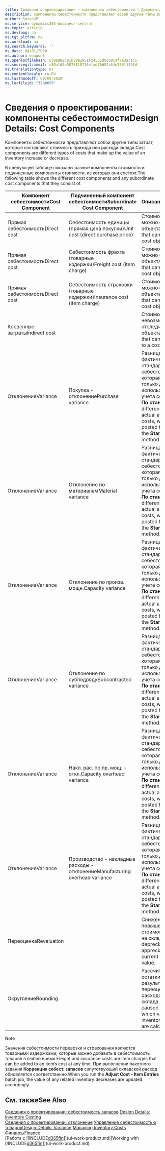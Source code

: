 ```yaml
---
title: Сведения о проектировании — компоненты себестоимости | Документация Майкрософт
description: Компоненты себестоимости представляют собой другие типы затрат, которые составляют стоимость прихода или расхода склада.
author: SorenGP
ms.service: dynamics365-business-central
ms.topic: article
ms.devlang: na
ms.tgt_pltfrm: na
ms.workload: na
ms.search.keywords: ''
ms.date: 04/01/2020
ms.author: edupont
ms.openlocfilehash: 639a982c81b29a2a51f24551d9c0814f7a3ac1c5
ms.sourcegitcommit: a80afd4e5075018716efad76d82a54e158f1392d
ms.translationtype: HT
ms.contentlocale: ru-RU
ms.lasthandoff: 09/09/2020
ms.locfileid: "3788050"
---
```

# <a name="design-details-cost-components"></a><span data-ttu-id="52cfb-103">Сведения о проектировании: компоненты себестоимости</span><span class="sxs-lookup"><span data-stu-id="52cfb-103">Design Details: Cost Components</span></span>
<span data-ttu-id="52cfb-104">Компоненты себестоимости представляют собой другие типы затрат, которые составляют стоимость прихода или расхода склада.</span><span class="sxs-lookup"><span data-stu-id="52cfb-104">Cost components are different types of costs that make up the value of an inventory increase or decrease.</span></span>  

 <span data-ttu-id="52cfb-105">В следующей таблице показаны разные компоненты стоимости и подчиненные компоненты стоимости, из которых они состоят.</span><span class="sxs-lookup"><span data-stu-id="52cfb-105">The following table shows the different cost components and any subordinate cost components that they consist of.</span></span>  

|<span data-ttu-id="52cfb-106">Компонент себестоимости</span><span class="sxs-lookup"><span data-stu-id="52cfb-106">Cost Component</span></span>|<span data-ttu-id="52cfb-107">Подчиненный компонент себестоимости</span><span class="sxs-lookup"><span data-stu-id="52cfb-107">Subordinate Cost Component</span></span>|<span data-ttu-id="52cfb-108">Описание</span><span class="sxs-lookup"><span data-stu-id="52cfb-108">Description</span></span>|  
|--------------------|--------------------------------|---------------------------------------|  
|<span data-ttu-id="52cfb-109">Прямая себестоимость</span><span class="sxs-lookup"><span data-stu-id="52cfb-109">Direct cost</span></span>|<span data-ttu-id="52cfb-110">Себестоимость единицы (прямая цена покупки)</span><span class="sxs-lookup"><span data-stu-id="52cfb-110">Unit cost (direct purchase price)</span></span>|<span data-ttu-id="52cfb-111">Стоимость, которую можно отследить до объекта затрат.</span><span class="sxs-lookup"><span data-stu-id="52cfb-111">Cost that can be traced to a cost object.</span></span>|  
|<span data-ttu-id="52cfb-112">Прямая себестоимость</span><span class="sxs-lookup"><span data-stu-id="52cfb-112">Direct cost</span></span>|<span data-ttu-id="52cfb-113">Себестоимость фрахта (товарные издержки)</span><span class="sxs-lookup"><span data-stu-id="52cfb-113">Freight cost (item charge)</span></span>|<span data-ttu-id="52cfb-114">Стоимость, которую можно отследить до объекта затрат.</span><span class="sxs-lookup"><span data-stu-id="52cfb-114">Cost that can be traced to a cost object.</span></span>|  
|<span data-ttu-id="52cfb-115">Прямая себестоимость</span><span class="sxs-lookup"><span data-stu-id="52cfb-115">Direct cost</span></span>|<span data-ttu-id="52cfb-116">Себестоимость страховки (товарные издержки)</span><span class="sxs-lookup"><span data-stu-id="52cfb-116">Insurance cost (item charge)</span></span>|<span data-ttu-id="52cfb-117">Стоимость, которую можно отследить до объекта затрат.</span><span class="sxs-lookup"><span data-stu-id="52cfb-117">Cost that can be traced to a cost object.</span></span>|  
|<span data-ttu-id="52cfb-118">Косвенные затраты</span><span class="sxs-lookup"><span data-stu-id="52cfb-118">Indirect cost</span></span>||<span data-ttu-id="52cfb-119">Стоимость, которую невозможно отследить до объекта затрат.</span><span class="sxs-lookup"><span data-stu-id="52cfb-119">Cost that cannot be traced to a cost object.</span></span>|  
|<span data-ttu-id="52cfb-120">Отклонение</span><span class="sxs-lookup"><span data-stu-id="52cfb-120">Variance</span></span>|<span data-ttu-id="52cfb-121">Покупка - отклонение</span><span class="sxs-lookup"><span data-stu-id="52cfb-121">Purchase variance</span></span>|<span data-ttu-id="52cfb-122">Разница между фактической и стандартной себестоимостью, которая учитывается только для товаров, использующих метод учета себестоимости **По стандартной**.</span><span class="sxs-lookup"><span data-stu-id="52cfb-122">The difference between actual and standard costs, which is only posted for items using the **Standard** costing method.</span></span>|  
|<span data-ttu-id="52cfb-123">Отклонение</span><span class="sxs-lookup"><span data-stu-id="52cfb-123">Variance</span></span>|<span data-ttu-id="52cfb-124">Отклонение по материалам</span><span class="sxs-lookup"><span data-stu-id="52cfb-124">Material variance</span></span>|<span data-ttu-id="52cfb-125">Разница между фактической и стандартной себестоимостью, которая учитывается только для товаров, использующих метод учета себестоимости **По стандартной**.</span><span class="sxs-lookup"><span data-stu-id="52cfb-125">The difference between actual and standard costs, which is only posted for items using the **Standard** costing method.</span></span>|  
|<span data-ttu-id="52cfb-126">Отклонение</span><span class="sxs-lookup"><span data-stu-id="52cfb-126">Variance</span></span>|<span data-ttu-id="52cfb-127">Отклонение по произв. мощн.</span><span class="sxs-lookup"><span data-stu-id="52cfb-127">Capacity variance</span></span>|<span data-ttu-id="52cfb-128">Разница между фактической и стандартной себестоимостью, которая учитывается только для товаров, использующих метод учета себестоимости **По стандартной**.</span><span class="sxs-lookup"><span data-stu-id="52cfb-128">The difference between actual and standard costs, which is only posted for items using the **Standard** costing method.</span></span>|  
|<span data-ttu-id="52cfb-129">Отклонение</span><span class="sxs-lookup"><span data-stu-id="52cfb-129">Variance</span></span>|<span data-ttu-id="52cfb-130">Отклонение по субподряду</span><span class="sxs-lookup"><span data-stu-id="52cfb-130">Subcontracted variance</span></span>|<span data-ttu-id="52cfb-131">Разница между фактической и стандартной себестоимостью, которая учитывается только для товаров, использующих метод учета себестоимости **По стандартной**.</span><span class="sxs-lookup"><span data-stu-id="52cfb-131">The difference between actual and standard costs, which is only posted for items using the **Standard** costing method.</span></span>|  
|<span data-ttu-id="52cfb-132">Отклонение</span><span class="sxs-lookup"><span data-stu-id="52cfb-132">Variance</span></span>|<span data-ttu-id="52cfb-133">Накл. рас. по пр. мощ. - откл.</span><span class="sxs-lookup"><span data-stu-id="52cfb-133">Capacity overhead variance</span></span>|<span data-ttu-id="52cfb-134">Разница между фактической и стандартной себестоимостью, которая учитывается только для товаров, использующих метод учета себестоимости **По стандартной**.</span><span class="sxs-lookup"><span data-stu-id="52cfb-134">The difference between actual and standard costs, which is only posted for items using the **Standard** costing method.</span></span>|  
|<span data-ttu-id="52cfb-135">Отклонение</span><span class="sxs-lookup"><span data-stu-id="52cfb-135">Variance</span></span>|<span data-ttu-id="52cfb-136">Производство - накладные расходы - отклонение</span><span class="sxs-lookup"><span data-stu-id="52cfb-136">Manufacturing overhead variance</span></span>|<span data-ttu-id="52cfb-137">Разница между фактической и стандартной себестоимостью, которая учитывается только для товаров, использующих метод учета себестоимости **По стандартной**.</span><span class="sxs-lookup"><span data-stu-id="52cfb-137">The difference between actual and standard costs, which is only posted for items using the **Standard** costing method.</span></span>|  
|<span data-ttu-id="52cfb-138">Переоценка</span><span class="sxs-lookup"><span data-stu-id="52cfb-138">Revaluation</span></span>||<span data-ttu-id="52cfb-139">Снижение или повышение текущей стоимости товаров на складе.</span><span class="sxs-lookup"><span data-stu-id="52cfb-139">A depreciation or appreciation of the current inventory value.</span></span>|  
|<span data-ttu-id="52cfb-140">Округление</span><span class="sxs-lookup"><span data-stu-id="52cfb-140">Rounding</span></span>||<span data-ttu-id="52cfb-141">Рассчитываются остатки, возникшие в результате переоценки расходов склада.</span><span class="sxs-lookup"><span data-stu-id="52cfb-141">Residuals caused by the way in which valuation of inventory decreases are calculated.</span></span>|  

> [!NOTE]  
>  <span data-ttu-id="52cfb-142">Значения себестоимости перевозки и страхования являются товарными издержками, которые можно добавить в себестоимость товаров в любое время.</span><span class="sxs-lookup"><span data-stu-id="52cfb-142">Freight and insurance costs are item charges that can be added to an item’s cost at any time.</span></span> <span data-ttu-id="52cfb-143">При выполнении пакетного задания **Коррекция себест. запасов** сопутствующий складской расход обновляется соответственно.</span><span class="sxs-lookup"><span data-stu-id="52cfb-143">When you run the **Adjust Cost - Item Entries** batch job, the value of any related inventory decreases are updated accordingly.</span></span>  

## <a name="see-also"></a><span data-ttu-id="52cfb-144">См. также</span><span class="sxs-lookup"><span data-stu-id="52cfb-144">See Also</span></span>  
 <span data-ttu-id="52cfb-145">[Сведения о проектировании: себестоимость запасов](design-details-inventory-costing.md) </span><span class="sxs-lookup"><span data-stu-id="52cfb-145">[Design Details: Inventory Costing](design-details-inventory-costing.md) </span></span>  
 <span data-ttu-id="52cfb-146">[Сведения о проектировании: отклонение](design-details-variance.md) [Управление себестоимостью товаров](finance-manage-inventory-costs.md)</span><span class="sxs-lookup"><span data-stu-id="52cfb-146">[Design Details: Variance](design-details-variance.md) [Managing Inventory Costs](finance-manage-inventory-costs.md)</span></span>  
 [<span data-ttu-id="52cfb-147">Финансы</span><span class="sxs-lookup"><span data-stu-id="52cfb-147">Finance</span></span>](finance.md)  
 <span data-ttu-id="52cfb-148">[Работа с [!INCLUDE[d365fin](includes/d365fin_md.md)]](ui-work-product.md)</span><span class="sxs-lookup"><span data-stu-id="52cfb-148">[Working with [!INCLUDE[d365fin](includes/d365fin_md.md)]](ui-work-product.md)</span></span>  
